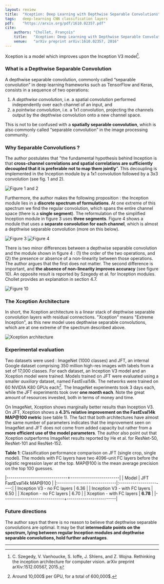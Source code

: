 ```yaml
---
layout: review
title:  "Xception: Deep Learning with Depthwise Separable Convolutions"
tags:   deep-learning CNN classification layers
pdf:    "https://arxiv.org/pdf/1610.02357.pdf"
cite:
    authors: "Chollet, François"
    title:   "Xception: Deep Learning with Depthwise Separable Convolutions"
    venue:   "arXiv preprint arXiv:1610.02357, 2016"
---
```


Xception is a model which improves upon the Inception V3 model[^1]. 

### What is a Depthwise Separable Convolution

A depthwise separable convolution, commonly called “separable convolution” in deep learning frameworks such as TensorFlow and Keras, consists in a sequence of two operations:

1. A _depthwise convolution_, i.e. a spatial convolution performed independently over each channel of an input, and
2. a _pointwise convolution_, i.e. a 1x1 convolution, projecting the channels output by the depthwise convolution onto a new channel space.

This is not to be confused with a **spatially separable convolution**, which is also commonly called “separable convolution” in the image processing community.

### Why Separable Convolutions ?

The author postulates that "the fundamental hypothesis behind Inception is that **cross-channel correlations and spatial correlations are sufficiently decoupled that it is preferable not to map them jointly**". This decoupling is implemented in the Inception module by a 1x1 convolution followed by a 3x3 convolution (see fig. 1 and 2).

![Figure 1 and 2](/deep-learning/images/xception/fig1-2.png)

Furthermore, the author makes the following proposition : the Inception module lies in a **discrete spectrum of formulations**. At one extreme of this spectrum we find the regular convolution, which spans the entire channel space (there is a **single segment**). The reformulation of the simplified Inception module in figure 3 uses **three segments**. Figure 4 shows a module that uses a **separate convolution for each channel**, which is almost a depthwise separable convolution (more on this below).

![Figure 3](/deep-learning/images/xception/fig3.png)
![Figure 4](/deep-learning/images/xception/fig4.png)

There is two minor differences between a depthwise separable convolution and the module shown in figure 4 : (1) the order of the two operations, and (2) the presence or absence of a non-linearity between those operations. The author argues that the first does not matter. The second difference is important, and **the absence of non-linearity improves accuracy** (see figure 10). An opposite result is reported by Szegedy et al. for Inception modules. Chollet provides an explanation in section 4.7.

![Figure 10](/deep-learning/images/xception/fig10.png)

### The Xception Architecture

In short, the Xception architecture is a linear stack of depthwise separable convolution layers with residual connections. "Xception" means "Extreme Inception", as this new model uses depthwise separable convolutions, which are at one extreme of the spectrum described above.

![Xception architecture](/deep-learning/images/xception/architecture.png)

### Experimental evaluation

Two datasets were used : ImageNet (1000 classes) and JFT, an internal Google dataset comprising 350 million high-res images with labels from a set of 17,000 classes. For each dataset, an Inception V3 model and an Xception model were trained. Models trained on JFT were evaluated using a smaller _auxiliary_ dataset, named FastEval14k. The networks were trained on 60 NVIDIA K80 GPUs each[^2]. The ImageNet experiments took 3 days each, while the JFT experiments took over **one month each**. Note the great amount of resources invested, both in terms of money and time.

On ImageNet, Xception shows marginally better results than Inception V3. On JFT, Xception shows a **4.3% relative improvement on the FastEval14k MAP@100 metric** (see table 1). The fact that both architectures have almost the same number of parameters indicates that the improvement seen on ImageNet and JFT does not come from added capacity but rather from a **more efficient use of the model parameters**. The author also point out that Xception outperforms ImageNet results reported by He et al. for ResNet-50, ResNet-101 and ResNet-152.

**Table 1**: Classification performance comparison on JFT (single crop, single model). The models with FC layers have two 4096-unit FC layers before the logistic regression layer at the top. MAP@100 is the mean average precision on the top 100 guesses.

|-------------------------------+-------------------------|
| Model                         | JFT FastEval14k MAP@100 |
|:------------------------------|:-----------------------:|
| Inception V3 - no FC layers   | 6.36                    |
| Inception V3 - with FC layers | 6.50                    |
| Xception - no FC layers       | 6.70                    |
| Xception - with FC layers     | **6.78**                |
|-------------------------------+-------------------------|

<p><!-- spacing --></p>

### Future directions

The author says that there is no reason to believe that depthwise separable convolutions are optimal. It may be that **intermediate points on the spectrum, lying between regular Inception modules and depthwise separable convolutions, hold further advantages**.

-----

[^1]: C. Szegedy, V. Vanhoucke, S. Ioffe, J. Shlens, and Z. Wojna. Rethinking the inception architecture for computer vision. arXiv preprint arXiv:1512.00567, 2015.

[^2]: Around 10,000$ per GPU, for a total of 600,000$.